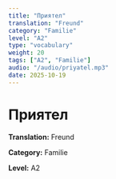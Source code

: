 ```yaml
---
title: "Приятел"
translation: "Freund"
category: "Familie"
level: "A2"
type: "vocabulary"
weight: 20
tags: ["A2", "Familie"]
audio: "/audio/priyatel.mp3"
date: 2025-10-19
---
```


# Приятел

**Translation:** Freund

**Category:** Familie

**Level:** A2

